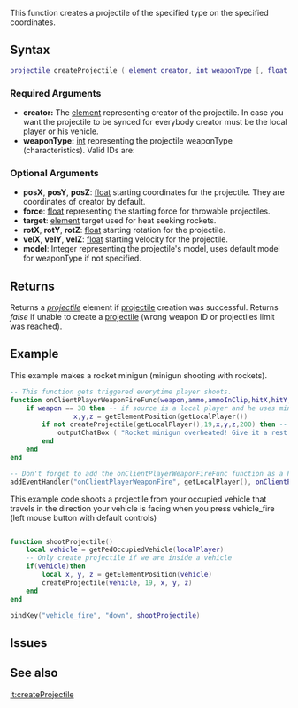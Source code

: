 This function creates a projectile of the specified type on the specified coordinates.

Syntax
------

``` lua
projectile createProjectile ( element creator, int weaponType [, float posX, float posY, float posZ, float force = 1.0, element target = nil, float rotX, float rotY, float rotZ, float velX, float velY, float velZ, int model ] )
```

### Required Arguments

-   **creator:** The [element](/docs/element.md "wikilink") representing creator of the projectile. In case you want the projectile to be synced for everybody creator must be the local player or his vehicle.
-   **weaponType:** [int](/docs/int.md "wikilink") representing the projectile weaponType (characteristics). Valid IDs are:

### Optional Arguments

-   **posX**, **posY**, **posZ**: [float](/docs/float.md "wikilink") starting coordinates for the projectile. They are coordinates of creator by default.
-   **force**: [float](/docs/float.md "wikilink") representing the starting force for throwable projectiles.
-   **target**: [element](/docs/element.md "wikilink") target used for heat seeking rockets.
-   **rotX**, **rotY**, **rotZ**: [float](/docs/float.md "wikilink") starting rotation for the projectile.
-   **velX**, **velY**, **velZ**: [float](/docs/float.md "wikilink") starting velocity for the projectile.
-   **model**: Integer representing the projectile's model, uses default model for weaponType if not specified.

Returns
-------

Returns a *[projectile](/docs/projectile.md "wikilink")* element if [projectile](/projectile.md "wikilink") creation was successful. Returns *false* if unable to create a [projectile](/projectile.md "wikilink") (wrong weapon ID or projectiles limit was reached).

Example
-------

This example makes a rocket minigun (minigun shooting with rockets).

``` lua
-- This function gets triggered everytime player shoots.
function onClientPlayerWeaponFireFunc(weapon,ammo,ammoInClip,hitX,hitY,hitZ,hitElement)
    if weapon == 38 then -- if source is a local player and he uses minigun...
                x,y,z = getElementPosition(getLocalPlayer())
        if not createProjectile(getLocalPlayer(),19,x,y,z,200) then -- then we either create a projectile...
            outputChatBox ( "Rocket minigun overheated! Give it a rest pal!", source ) -- or if projectile limit is reached we output player a chat message
        end
    end
end

-- Don't forget to add the onClientPlayerWeaponFireFunc function as a handler for onClientPlayerWeaponFire.
addEventHandler("onClientPlayerWeaponFire", getLocalPlayer(), onClientPlayerWeaponFireFunc)
```

This example code shoots a projectile from your occupied vehicle that travels in the direction your vehicle is facing when you press vehicle\_fire (left mouse button with default controls)

``` lua

function shootProjectile()
    local vehicle = getPedOccupiedVehicle(localPlayer)
    -- Only create projectile if we are inside a vehicle
    if(vehicle)then
        local x, y, z = getElementPosition(vehicle)
        createProjectile(vehicle, 19, x, y, z)
    end
end

bindKey("vehicle_fire", "down", shootProjectile)
```

Issues
------

See also
--------

[it:createProjectile](/docs/it:createprojectile.md "wikilink")
